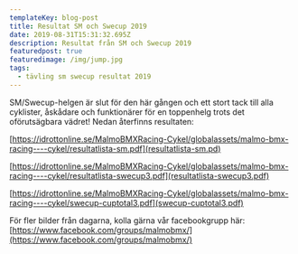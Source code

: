 ```yaml
---
templateKey: blog-post
title: Resultat SM och Swecup 2019
date: 2019-08-31T15:31:32.695Z
description: Resultat från SM och Swecup 2019
featuredpost: true
featuredimage: /img/jump.jpg
tags:
  - tävling sm swecup resultat 2019
---
```

SM/Swecup-helgen är slut för den här gången och ett stort tack till alla cyklister, åskådare och funktionärer för en toppenhelg trots det oförutsägbara vädret! Nedan återfinns resultaten:

[https://idrottonline.se/MalmoBMXRacing-Cykel/globalassets/malmo-bmx-racing----cykel/resultatlista-sm.pdf](resultatlista-sm.pd)

[https://idrottonline.se/MalmoBMXRacing-Cykel/globalassets/malmo-bmx-racing----cykel/resultatlista-swecup3.pdf](resultatlista-swecup3.pdf)

[https://idrottonline.se/MalmoBMXRacing-Cykel/globalassets/malmo-bmx-racing----cykel/swecup-cuptotal3.pdf](swecup-cuptotal3.pdf)

För fler bilder från dagarna, kolla gärna vår facebookgrupp här:
[https://www.facebook.com/groups/malmobmx/](https://www.facebook.com/groups/malmobmx/)

